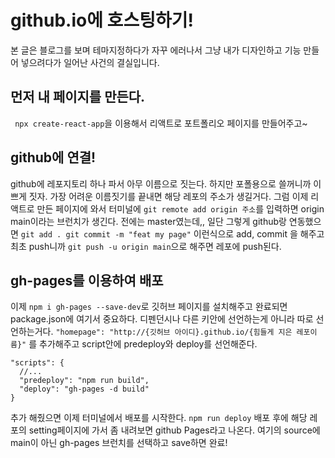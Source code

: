 # github.io에 호스팅하기!

본 글은 블로그를 보며 테마지정하다가 자꾸 에러나서 그냥 내가 디자인하고 기능 만들어 넣으려다가 일어난 사건의 결실입니다.

## 먼저 내 페이지를 만든다.
``` npx create-react-app```을 이용해서 리액트로 포트폴리오 페이지를 만들어주고~

## github에 연결!

github에 레포지토리 하나 파서 아무 이름으로 짓는다. 하지만 포폴용으로 쓸꺼니까 이쁘게 짓자. 가장 어려운 이름짓기를 끝내면 해당 레포의 주소가 생길거다. 그럼 이제 리액트로 만든 페이지에 와서 터미널에 ```git remote add origin 주소```를 입력하면 
origin main이라는 브런치가 생긴다. 전에는 master였는데,, 일단 그렇게 github랑 연동했으면 ```git add . git commit -m "feat my page"``` 이런식으로 add, commit 을 해주고 최초 push니까
```git push -u origin main```으로 해주면 레포에 push된다.

## gh-pages를 이용하여 배포
이제 ```npm i gh-pages --save-dev```로 깃허브 페이지를 설치해주고 완료되면 package.json에 여기서 중요하다. 디펜던시나 다른 키안에 선언하는게 아니라 따로 선언하는거다. 
```"homepage": "http://{깃허브 아이디}.github.io/{힘들게 지은 레포이름}"```
를 추가해주고 script안에 predeploy와 deploy를 선언해준다.
```
"scripts": {
  //...
  "predeploy": "npm run build",
  "deploy": "gh-pages -d build"
}
```
추가 해줬으면 이제 터미널에서 배포를 시작한다.
``` npm run deploy ```
배포 후에 해당 레포의 setting페이지에 가서 좀 내려보면 github Pages라고 나온다. 여기의 source에 main이 아닌 gh-pages 브런치를 선택하고 save하면 완료!
